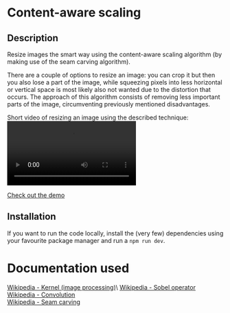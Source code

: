 # Content-aware scaling

## Description
Resize images the smart way using the content-aware scaling algorithm (by making
use of the seam carving algorithm).

There are a couple of options to resize an image: you can crop it but then you
also lose a part of the image, while squeezing pixels into less horizontal or
vertical space is most likely also not wanted due to the distortion that occurs.
The approach of this algorithm consists of removing less important parts of the
image, circumventing previously mentioned disadvantages.

Short video of resizing an image using the described technique:
<video src="https://sanderledegen.github.io/content-aware-scaling/resizing.webm.mp4"></video>

[Check out the demo](https://sanderledegen.github.io/content-aware-scaling/)

## Installation
If you want to run the code locally, install the (very few) dependencies using
your favourite package manager and run a `npm run dev`.

# Documentation used
[Wikipedia - Kernel (image processing)](https://en.wikipedia.org/wiki/Kernel_(image_processing))\
[Wikipedia - Sobel operator](https://en.wikipedia.org/wiki/Sobel_operator)\
[Wikipedia - Convolution](https://en.wikipedia.org/wiki/Convolution#Discrete_convolution)\
[Wikipedia - Seam carving](https://en.wikipedia.org/wiki/Seam_carving)
